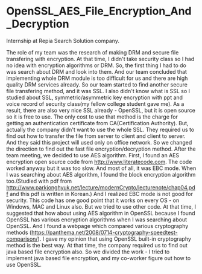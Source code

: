 # OpenSSL_AES_File_Encryption_And_Decryption
Internship at Repia Search Solution company.

The role of my team was the research of making DRM and secure file transfering with encryption.
At that time, I didn't take security class so I had no idea with encryption algorithms or DRM. So, the first thing I had to do was search about DRM and look into them. And our team concluded that implementing whole DRM module is too difficult for us and there are high quality DRM services already.
 So our team started to find another secure file transfering method, and it was SSL. I also didn't know what is SSL so I studied about SSL, symmetric/asymmetric key encryption with ppt and voice record of security class(my fellow college student gave me). As a result, there are also very nice SSL already - OpenSSL, but it is open source so it is free to use. The only cost to use that method is the charge for getting an authentication certificate from CA(Certification Authority). But, actually the company didn't want to use the whole SSL. They required us to find out how to transfer the file from server to client and client to server. And they said this project will used only on office network.
 So we changed the direction to find out the fast file encryption/decryption method. After the team meeting, we decided to use AES algorithm. First, I found an AES encryption open source code from http://www.literatecode.com. The code worked anyway but it was too slow. And most of all, it was EBC mode. When I was searching about AES algorithm, I found the block encryption algorithm too.(Studied with pdf from http://www.parkjonghyuk.net/lecture/modernCrypto/lecturenote/chap04.pdf and this pdf is written in Korean.) And I realized EBC mode is not good for security. This code has one good point that it works on every OS - on Windows, MAC and Linux also. But we tried to use other code. At that time, I suggested that how about using AES algorithm in OpenSSL because I found OpenSSL has various encryption algorithms when I was searching about OpenSSL. And I found a webpage which compared various cryptography methods (https://panthema.net/2008/0714-cryptography-speedtest-comparison/). I gave my opinion that using OpenSSL built-in cryptography method is the best way. At that time, the company required us to find out java based file encryption also. So we divided the work - I tried to implement java based file encryption, and my co-worker figure out how to use OpenSSL.
